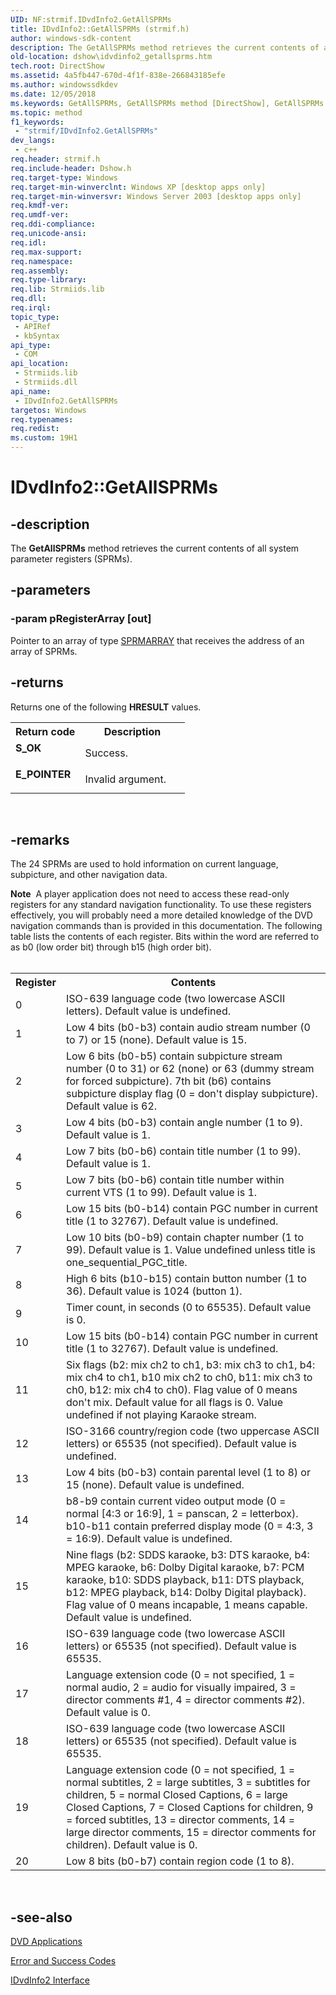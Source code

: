 ```yaml
---
UID: NF:strmif.IDvdInfo2.GetAllSPRMs
title: IDvdInfo2::GetAllSPRMs (strmif.h)
author: windows-sdk-content
description: The GetAllSPRMs method retrieves the current contents of all system parameter registers (SPRMs).
old-location: dshow\idvdinfo2_getallsprms.htm
tech.root: DirectShow
ms.assetid: 4a5fb447-670d-4f1f-838e-266843185efe
ms.author: windowssdkdev
ms.date: 12/05/2018
ms.keywords: GetAllSPRMs, GetAllSPRMs method [DirectShow], GetAllSPRMs method [DirectShow],IDvdInfo2 interface, IDvdInfo2 interface [DirectShow],GetAllSPRMs method, IDvdInfo2.GetAllSPRMs, IDvdInfo2::GetAllSPRMs, IDvdInfo2GetAllSPRMs, dshow.idvdinfo2_getallsprms, strmif/IDvdInfo2::GetAllSPRMs
ms.topic: method
f1_keywords: 
 - "strmif/IDvdInfo2.GetAllSPRMs"
dev_langs:
 - c++
req.header: strmif.h
req.include-header: Dshow.h
req.target-type: Windows
req.target-min-winverclnt: Windows XP [desktop apps only]
req.target-min-winversvr: Windows Server 2003 [desktop apps only]
req.kmdf-ver: 
req.umdf-ver: 
req.ddi-compliance: 
req.unicode-ansi: 
req.idl: 
req.max-support: 
req.namespace: 
req.assembly: 
req.type-library: 
req.lib: Strmiids.lib
req.dll: 
req.irql: 
topic_type:
 - APIRef
 - kbSyntax
api_type:
 - COM
api_location:
 - Strmiids.lib
 - Strmiids.dll
api_name:
 - IDvdInfo2.GetAllSPRMs
targetos: Windows
req.typenames: 
req.redist: 
ms.custom: 19H1
---
```


# IDvdInfo2::GetAllSPRMs


## -description



The <b>GetAllSPRMs</b> method retrieves the current contents of all system parameter registers (SPRMs).




## -parameters




### -param pRegisterArray [out]

Pointer to an array of type <a href="https://docs.microsoft.com/windows/desktop/DirectShow/sprmarray">SPRMARRAY</a> that receives the address of an array of SPRMs.
          


## -returns



Returns one of the following <b>HRESULT</b> values.

<table>
<tr>
<th>Return code</th>
<th>Description</th>
</tr>
<tr>
<td width="40%">
<dl>
<dt><b>S_OK</b></dt>
</dl>
</td>
<td width="60%">
Success.

</td>
</tr>
<tr>
<td width="40%">
<dl>
<dt><b>E_POINTER</b></dt>
</dl>
</td>
<td width="60%">
Invalid argument.

</td>
</tr>
</table>
 




## -remarks



The 24 SPRMs are used to hold information on current language, subpicture, and other navigation data.

<div class="alert"><b>Note</b>  A player application does not need to access these read-only registers for any standard navigation functionality. To use these registers effectively, you will probably need a more detailed knowledge of the DVD navigation commands than is provided in this documentation. The following table lists the contents of each register. Bits within the word are referred to as b0 (low order bit) through b15 (high order bit).</div>
<div> </div>
<table>
<tr>
<th>Register
            </th>
<th>Contents
            </th>
</tr>
<tr>
<td>0</td>
<td>ISO-639 language code (two lowercase ASCII letters). Default value is undefined.</td>
</tr>
<tr>
<td>1</td>
<td>Low 4 bits (b0-b3) contain audio stream number (0 to 7) or 15 (none). Default value is 15.</td>
</tr>
<tr>
<td>2</td>
<td>Low 6 bits (b0-b5) contain subpicture stream number (0 to 31) or 62 (none) or 63 (dummy stream for forced subpicture). 7th bit (b6) contains subpicture display flag (0 = don't display subpicture). Default value is 62.</td>
</tr>
<tr>
<td>3</td>
<td>Low 4 bits (b0-b3) contain angle number (1 to 9). Default value is 1.</td>
</tr>
<tr>
<td>4</td>
<td>Low 7 bits (b0-b6) contain title number (1 to 99). Default value is 1.</td>
</tr>
<tr>
<td>5</td>
<td>Low 7 bits (b0-b6) contain title number within current VTS (1 to 99). Default value is 1.</td>
</tr>
<tr>
<td>6</td>
<td>Low 15 bits (b0-b14) contain PGC number in current title (1 to 32767). Default value is undefined.</td>
</tr>
<tr>
<td>7</td>
<td>Low 10 bits (b0-b9) contain chapter number (1 to 99). Default value is 1. Value undefined unless title is one_sequential_PGC_title.</td>
</tr>
<tr>
<td>8</td>
<td>High 6 bits (b10-b15) contain button number (1 to 36). Default value is 1024 (button 1).</td>
</tr>
<tr>
<td>9</td>
<td>Timer count, in seconds (0 to 65535). Default value is 0.</td>
</tr>
<tr>
<td>10</td>
<td>Low 15 bits (b0-b14) contain PGC number in current title (1 to 32767). Default value is undefined.</td>
</tr>
<tr>
<td>11</td>
<td>Six flags (b2: mix ch2 to ch1, b3: mix ch3 to ch1, b4: mix ch4 to ch1, b10 mix ch2 to ch0, b11: mix ch3 to ch0, b12: mix ch4 to ch0). Flag value of 0 means don't mix. Default value for all flags is 0. Value undefined if not playing Karaoke stream.</td>
</tr>
<tr>
<td>12</td>
<td>ISO-3166 country/region code (two uppercase ASCII letters) or 65535 (not specified). Default value is undefined.</td>
</tr>
<tr>
<td>13</td>
<td>Low 4 bits (b0-b3) contain parental level (1 to 8) or 15 (none). Default value is undefined.</td>
</tr>
<tr>
<td>14</td>
<td>b8-b9 contain current video output mode (0 = normal [4:3 or 16:9], 1 = panscan, 2 = letterbox). b10-b11 contain preferred display mode (0 = 4:3, 3 = 16:9). Default value is undefined.</td>
</tr>
<tr>
<td>15</td>
<td>Nine flags (b2: SDDS karaoke, b3: DTS karaoke, b4: MPEG karaoke, b6: Dolby Digital karaoke, b7: PCM karaoke, b10: SDDS playback, b11: DTS playback, b12: MPEG playback, b14: Dolby Digital playback). Flag value of 0 means incapable, 1 means capable. Default value is undefined.</td>
</tr>
<tr>
<td>16</td>
<td>ISO-639 language code (two lowercase ASCII letters) or 65535 (not specified). Default value is 65535.</td>
</tr>
<tr>
<td>17</td>
<td>Language extension code (0 = not specified, 1 = normal audio, 2 = audio for visually impaired, 3 = director comments #1, 4 = director comments #2). Default value is 0.</td>
</tr>
<tr>
<td>18</td>
<td>ISO-639 language code (two lowercase ASCII letters) or 65535 (not specified). Default value is 65535.</td>
</tr>
<tr>
<td>19</td>
<td>Language extension code (0 = not specified, 1 = normal subtitles, 2 = large subtitles, 3 = subtitles for children, 5 = normal Closed Captions, 6 = large Closed Captions, 7 = Closed Captions for children, 9 = forced subtitles, 13 = director comments, 14 = large director comments, 15 = director comments for children). Default value is 0.</td>
</tr>
<tr>
<td>20</td>
<td>Low 8 bits (b0-b7) contain region code (1 to 8).</td>
</tr>
</table>
 




## -see-also




<a href="https://docs.microsoft.com/windows/desktop/DirectShow/dvd-applications">DVD Applications</a>



<a href="https://docs.microsoft.com/windows/desktop/DirectShow/error-and-success-codes">Error and Success Codes</a>



<a href="https://docs.microsoft.com/windows/desktop/api/strmif/nn-strmif-idvdinfo2">IDvdInfo2 Interface</a>
 

 

